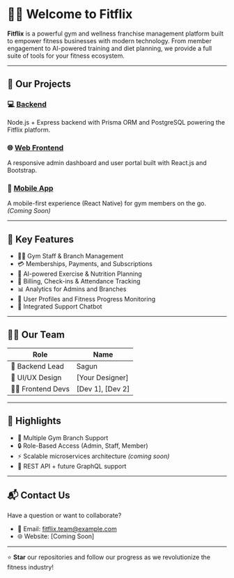# 🏋️‍♂️ Welcome to Fitflix

**Fitflix** is a powerful gym and wellness franchise management platform built to empower fitness businesses with modern technology. From member engagement to AI-powered training and diet planning, we provide a full suite of tools for your fitness ecosystem.

---

## 🚀 Our Projects

### 💻 [Backend](https://github.com/fitflix-org/fitflix-backend)
Node.js + Express backend with Prisma ORM and PostgreSQL powering the Fitflix platform.

### 🌐 [Web Frontend](https://github.com/fitflix-org/fitflix-web)
A responsive admin dashboard and user portal built with React.js and Bootstrap.

### 📱 [Mobile App](https://github.com/fitflix-org/fitflix-app)
A mobile-first experience (React Native) for gym members on the go. *(Coming Soon)*

---

## 🔧 Key Features

- 🧑‍💼 Gym Staff & Branch Management
- 💳 Memberships, Payments, and Subscriptions
- 🧠 AI-powered Exercise & Nutrition Planning
- 🧾 Billing, Check-ins & Attendance Tracking
- 📊 Analytics for Admins and Branches
- 🧍 User Profiles and Fitness Progress Monitoring
- 💬 Integrated Support Chatbot

---

## 👨‍💻 Our Team

| Role            | Name               |
|-----------------|--------------------|
| 🧠 Backend Lead | Sagun              |
| 🎨 UI/UX Design | [Your Designer]    |
| 🧑‍💻 Frontend Devs | [Dev 1], [Dev 2] |

---

## 📌 Highlights

- 🏢 Multiple Gym Branch Support
- 🔒 Role-Based Access (Admin, Staff, Member)
- ⚡ Scalable microservices architecture *(coming soon)*
- 📲 REST API + future GraphQL support

---

## 📬 Contact Us

Have a question or want to collaborate?
- 📧 Email: fitflix.team@example.com
- 🌐 Website: [Coming Soon]

---

⭐ **Star** our repositories and follow our progress as we revolutionize the fitness industry!

